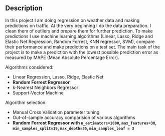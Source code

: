 ## Description

In this project I am doing regression on weather data and making predictions on traffic. At the very beginning I do the data preparation. I clean them of outliers and prepare them for further prediction. To make predictions I use machine learning algorithms (Linear, Lasso, Ridge and Elastic Net Regression, Random Forrest, KNN regressor, SVM), compare their performance and make predictions on a test set. The main task of the project is to make a prediction with the lowest possible prediction error as measured by MAPE (Mean Absolute Percentage Error).

Algorithms considered:

* Linear Regression, Lasso, Ridge, Elastic Net
* **Random Forrest Regressor**
* k-Nearest Neighbors Regressor
* Support-Vector Machine

Algorithm selection:

* Manual Cross Validation parameter tuning
* Out-of-sample accuracy comparision of various algorithms
* **Random Forrest Regressor with `n_estimators=1000`, `max_features=38`, `min_samples_split=19`, `max_depth=35`, `min_samples_leaf = 3`**




